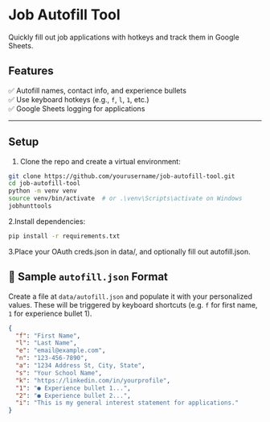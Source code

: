 # Job Autofill Tool

Quickly fill out job applications with hotkeys and track them in Google Sheets.

## Features

✅ Autofill names, contact info, and experience bullets  
✅ Use keyboard hotkeys (e.g., `f`, `l`, `1`, etc.)  
✅ Google Sheets logging for applications

---

## Setup

1. Clone the repo and create a virtual environment:

```bash
git clone https://github.com/yourusername/job-autofill-tool.git
cd job-autofill-tool
python -m venv venv
source venv/bin/activate  # or .\venv\Scripts\activate on Windows
jobhunttools
```

2.Install dependencies:

```bash
pip install -r requirements.txt
```

3.Place your OAuth creds.json in data/, and optionally fill out autofill.json.

## 🔧 Sample `autofill.json` Format

Create a file at `data/autofill.json` and populate it with your personalized values. These will be triggered by keyboard shortcuts (e.g. `f` for first name, `1` for experience bullet 1).

```json
{
  "f": "First Name",
  "l": "Last Name",
  "e": "email@example.com",
  "n": "123-456-7890",
  "a": "1234 Address St, City, State",
  "s": "Your School Name",
  "k": "https://linkedin.com/in/yourprofile",
  "1": "● Experience bullet 1...",
  "2": "● Experience bullet 2...",
  "i": "This is my general interest statement for applications."
}